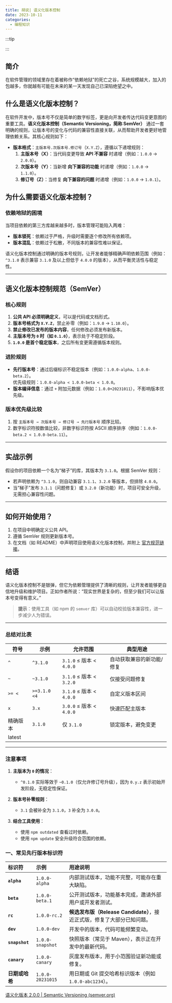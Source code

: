 ```yaml
---
title: 胡说| 语义化版本控制
date: 2023-10-11
categories:
  - 编程知识
---
```


:::tip

:::

## 简介

在软件管理的领域里存在着被称作“依赖地狱”的死亡之谷，系统规模越大，加入的包越多，你就越有可能在未来的某一天发现自己已深陷绝望之中。



## 什么是语义化版本控制？

在软件开发中，版本号不仅是简单的数字标签，更是向开发者传达代码变更意图的重要工具。**语义化版本控制（Semantic Versioning，简称 SemVer）** 通过一套明确的规则，让版本号的变化与代码的兼容性直接关联，从而帮助开发者更好地管理依赖关系。其核心规则如下：

- **版本格式**：`主版本号.次版本号.修订号`（`X.Y.Z`），遵循以下递增规则：
  1. **主版本号（X）**：当代码变更导致 **API 不兼容** 时递增（例如：`1.0.0` → `2.0.0`）。
  2. **次版本号（Y）**：当新增 **向下兼容的功能** 时递增（例如：`1.0.0` → `1.1.0`）。
  3. **修订号（Z）**：当修复 **向下兼容的问题** 时递增（例如：`1.0.0` → `1.0.1`）。

## 为什么需要语义化版本控制？

### 依赖地狱的困境
当项目依赖的第三方库越来越多时，版本管理可能陷入两难：
- **版本锁死**：依赖过于严格，升级时需要逐个修改所有依赖项。
- **版本混乱**：依赖过于松散，不同版本的兼容性难以保证。

语义化版本控制通过明确的版本号规则，让开发者能够精确声明依赖范围（例如：`^3.1.0` 表示兼容 `3.1.0` 及以上但低于 `4.0.0` 的版本），从而平衡灵活性与稳定性。

---

## 语义化版本控制规范（SemVer）

### 核心规则
1. **公共 API 必须明确定义**，可以是代码或文档形式。
2. **版本号格式为 `X.Y.Z`**，禁止补零（例如：`1.9.0` → `1.10.0`）。
3. **禁止修改已发布的版本内容**，任何修改必须发布新版本。
4. **主版本号为 `0` 时（如 `0.1.0`）**，表示处于不稳定阶段。
5. **`1.0.0` 是首个稳定版本**，之后所有变更需遵循版本规则。

### 进阶规则
- **先行版本号**：通过后缀标识不稳定版本（例如：`1.0.0-alpha`、`1.0.0-beta.2`）。  
  优先级规则：`1.0.0-alpha < 1.0.0-beta < 1.0.0`。
- **版本编译信息**：通过 `+` 附加元数据（例如：`1.0.0+20231011`），不影响版本优先级。

### 版本优先级比较
1. 按 `主版本号 → 次版本号 → 修订号 → 先行版本号` 顺序比较。
2. 数字标识符按数值比较，非数字标识符按 ASCII 顺序排序（例如：`1.0.0-beta.2 < 1.0.0-beta.11`）。

---

## 实战示例

假设你的项目依赖一个名为“梯子”的库，其版本为 `3.1.0`。根据 SemVer 规则：
- 若声明依赖为 `^3.1.0`，则自动兼容 `3.1.1`、`3.2.0` 等版本，但排除 `4.0.0`。
- 当“梯子”发布 `3.1.1`（问题修复）或 `3.2.0`（新功能）时，项目可安全升级，无需担心兼容性问题。

---

## 如何开始使用？

1. 在项目中明确定义公共 API。
2. 遵循 SemVer 规则更新版本号。
3. 在文档（如 README）中声明项目使用语义化版本控制，并附上 [官方规范链接](https://semver.org/lang/zh-CN/)。

---

## 结语

语义化版本控制不是银弹，但它为依赖管理提供了清晰的规则，让开发者能够更自信地升级和维护项目。正如作者所说：“现实世界是复杂的，但至少我们可以让版本号变得有意义。”

> **提示**：使用工具（如 npm 的 `semver` 库）可以自动校验版本兼容性，进一步减少人为错误。



---

### 总结对比表
| 符号     | 示例         | 允许范围                 | 典型用途                  |
| -------- | ------------ | ------------------------ | ------------------------- |
| `^`      | `^3.1.0`     | `3.1.0` ≤ 版本 < `4.0.0` | 自动获取兼容的新功能/修复 |
| `~`      | `~3.1.0`     | `3.1.0` ≤ 版本 < `3.2.0` | 仅接受问题修复            |
| `>= <`   | `>=3.1.0 <4` | `3.1.0` ≤ 版本 < `4.0.0` | 自定义版本区间            |
| `x`      | `3.x`        | `3.0.0` ≤ 版本 < `4.0.0` | 快速匹配主版本            |
| 精确版本 | `3.1.0`      | 仅 `3.1.0`               | 锁定版本，避免变更        |
| latest   |              |                          |                           |

---

### 注意事项
1. **主版本为 `0` 的情况**：  
   - `^0.1.0` 实际等效于 `~0.1.0`（仅允许修订号升级），因为 `0.y.z` 表示初始开发阶段，无稳定性保证。

2. **版本号补零规则**：  
   - `3.1` 会被补全为 `3.1.0`，`3` 补全为 `3.0.0`。

3. **结合工具使用**：  
   - 使用 `npm outdated` 查看过时依赖。  
   - 使用 `npm update` 安全升级符合范围的依赖。

### 一、常见先行版本标识符

| 标识符         | 示例             | 用途说明                                                     |
| :------------- | :--------------- | :----------------------------------------------------------- |
| **`alpha`**    | `1.0.0-alpha`    | 内部测试版本，功能不完整，可能存在重大缺陷。                 |
| **`beta`**     | `1.0.0-beta.1`   | 公开测试版本，功能基本完成，邀请外部用户或开发者测试。       |
| **`rc`**       | `1.0.0-rc.2`     | **候选发布版（Release Candidate）**，接近正式版，修复了大部分已知问题。 |
| **`dev`**      | `1.0.0-dev`      | 开发中的版本，代码可能频繁变动。                             |
| **`snapshot`** | `1.0.0-snapshot` | 快照版本（常见于 Maven），表示正在开发中的最新代码。         |
| **`canary`**   | `1.0.0-canary`   | 灰度发布版本，用于小范围验证新功能或修复。                   |
| **日期或哈希** | `1.0.0-20231015` | 用日期或 Git 提交哈希标识版本（例如 `1.0.0-abc1234`）。      |

[语义化版本 2.0.0 | Semantic Versioning (semver.org)](https://semver.org/lang/zh-CN/)
